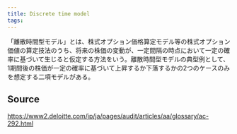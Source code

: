 ```yaml
---
title: Discrete time model
tags: 
---
```


「離散時間型モデル」とは、株式オプション価格算定モデル等の株式オプション価値の算定技法のうち、将来の株価の変動が、一定間隔の時点において一定の確率に基づいて生じると仮定する方法をいう。離散時間型モデルの典型例として、1期間後の株価が一定の確率に基づいて上昇するか下落するかの2つのケースのみを想定する二項モデルがある。

## Source
https://www2.deloitte.com/jp/ja/pages/audit/articles/aa/glossary/ac-292.html